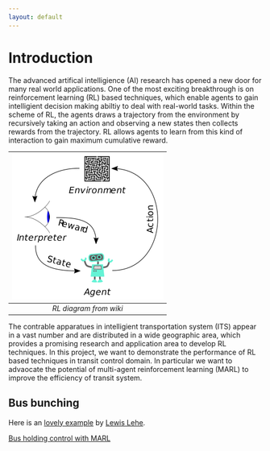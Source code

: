 ```yaml
---
layout: default
---
```


# Introduction

The advanced artifical intelligience (AI) research has opened a new door for many real world applications. 
One of the most exciting breakthrough is on reinforcement learning (RL) based techniques, which enable
agents to gain intelligient decision making abiltiy to deal with real-world tasks. 
Within the scheme of RL, the agents draws a trajectory from the environment by recursively taking an action
and observing a new states then collects rewards from the trajectory. RL allows agents to learn from this kind of interaction to gain maximum cumulative reward.

|![RL diagram](assets/img/RL_diagram.png)|
|:--:| 
| *RL diagram from wiki* |

The contrable apparatues in intelligient transportation system (ITS) appear in a vast number and are distributed in a wide
geographic area, which provides a promising research and application area to develop RL techniques.
In this project, we want to demonstrate the performance of RL based techniques in transit control domain.
In particular we want to advaocate the potential of multi-agent reinforcement learning (MARL) to improve the efficiency of transit system.


## Bus bunching

Here is an [lovely example](https://setosa.io/bus/) by [Lewis Lehe](https://twitter.com/lewislehe).

[Bus holding control with MARL](./vis.html)
